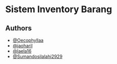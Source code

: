 # Sistem Inventory Barang

## Authors

- [@Oecophyllaa](https://www.github.com/Oecophyllaa)
- [@jaoharil](https://www.github.com/jaoharil)
- [@laela16](https://www.github.com/laela16)
- [@Sumandosilalahi2929](https://www.github.com/Sumandosilalahi2929)

